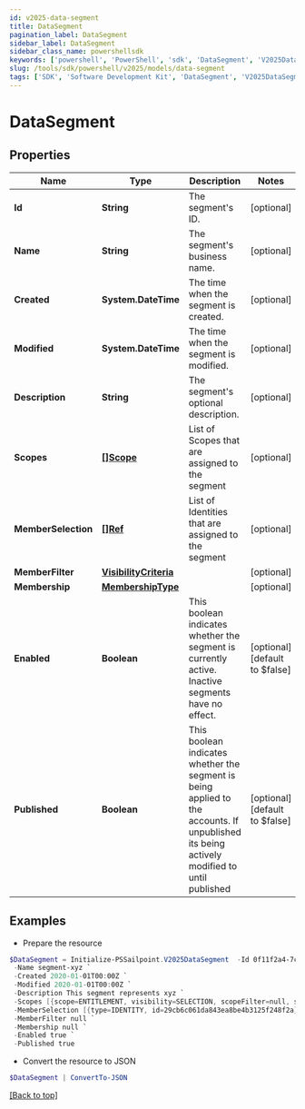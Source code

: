 ```yaml
---
id: v2025-data-segment
title: DataSegment
pagination_label: DataSegment
sidebar_label: DataSegment
sidebar_class_name: powershellsdk
keywords: ['powershell', 'PowerShell', 'sdk', 'DataSegment', 'V2025DataSegment'] 
slug: /tools/sdk/powershell/v2025/models/data-segment
tags: ['SDK', 'Software Development Kit', 'DataSegment', 'V2025DataSegment']
---
```



# DataSegment

## Properties

Name | Type | Description | Notes
------------ | ------------- | ------------- | -------------
**Id** | **String** | The segment's ID. | [optional] 
**Name** | **String** | The segment's business name. | [optional] 
**Created** | **System.DateTime** | The time when the segment is created. | [optional] 
**Modified** | **System.DateTime** | The time when the segment is modified. | [optional] 
**Description** | **String** | The segment's optional description. | [optional] 
**Scopes** | [**[]Scope**](scope) | List of Scopes that are assigned to the segment | [optional] 
**MemberSelection** | [**[]Ref**](ref) | List of Identities that are assigned to the segment | [optional] 
**MemberFilter** | [**VisibilityCriteria**](visibility-criteria) |  | [optional] 
**Membership** | [**MembershipType**](membership-type) |  | [optional] 
**Enabled** | **Boolean** | This boolean indicates whether the segment is currently active. Inactive segments have no effect. | [optional] [default to $false]
**Published** | **Boolean** | This boolean indicates whether the segment is being applied to the accounts. If unpublished its being actively modified to until published | [optional] [default to $false]

## Examples

- Prepare the resource
```powershell
$DataSegment = Initialize-PSSailpoint.V2025DataSegment  -Id 0f11f2a4-7c94-4bf3-a2bd-742580fe3bde `
 -Name segment-xyz `
 -Created 2020-01-01T00:00Z `
 -Modified 2020-01-01T00:00Z `
 -Description This segment represents xyz `
 -Scopes [{scope=ENTITLEMENT, visibility=SELECTION, scopeFilter=null, scopeSelection=[{type=ENTITLEMENT, id=34d73f611449463ea4fdcf02cda0c397}]}] `
 -MemberSelection [{type=IDENTITY, id=29cb6c061da843ea8be4b3125f248f2a}, {type=IDENTITY, id=f7b1b8a35fed4fd4ad2982014e137e19}] `
 -MemberFilter null `
 -Membership null `
 -Enabled true `
 -Published true
```

- Convert the resource to JSON
```powershell
$DataSegment | ConvertTo-JSON
```


[[Back to top]](#) 

